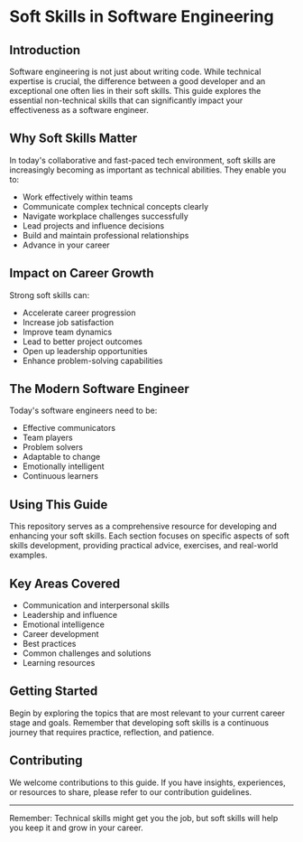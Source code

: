 # Soft Skills in Software Engineering

## Introduction
Software engineering is not just about writing code. While technical expertise is crucial, the difference between a good developer and an exceptional one often lies in their soft skills. This guide explores the essential non-technical skills that can significantly impact your effectiveness as a software engineer.

## Why Soft Skills Matter
In today's collaborative and fast-paced tech environment, soft skills are increasingly becoming as important as technical abilities. They enable you to:

- Work effectively within teams
- Communicate complex technical concepts clearly
- Navigate workplace challenges successfully
- Lead projects and influence decisions
- Build and maintain professional relationships
- Advance in your career

## Impact on Career Growth
Strong soft skills can:
- Accelerate career progression
- Increase job satisfaction
- Improve team dynamics
- Lead to better project outcomes
- Open up leadership opportunities
- Enhance problem-solving capabilities

## The Modern Software Engineer
Today's software engineers need to be:
- Effective communicators
- Team players
- Problem solvers
- Adaptable to change
- Emotionally intelligent
- Continuous learners

## Using This Guide
This repository serves as a comprehensive resource for developing and enhancing your soft skills. Each section focuses on specific aspects of soft skills development, providing practical advice, exercises, and real-world examples.

## Key Areas Covered
- Communication and interpersonal skills
- Leadership and influence
- Emotional intelligence
- Career development
- Best practices
- Common challenges and solutions
- Learning resources

## Getting Started
Begin by exploring the topics that are most relevant to your current career stage and goals. Remember that developing soft skills is a continuous journey that requires practice, reflection, and patience.

## Contributing
We welcome contributions to this guide. If you have insights, experiences, or resources to share, please refer to our contribution guidelines.

---
Remember: Technical skills might get you the job, but soft skills will help you keep it and grow in your career.
